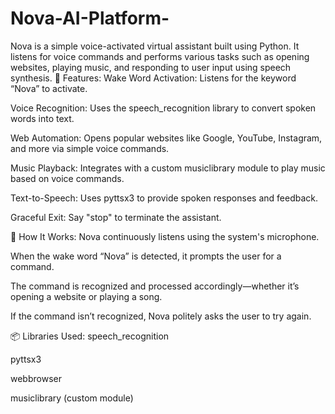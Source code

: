 # Nova-AI-Platform-
Nova is a simple voice-activated virtual assistant built using Python. It listens for voice commands and performs various tasks such as opening websites, playing music, and responding to user input using speech synthesis.
🔧 Features:
Wake Word Activation: Listens for the keyword “Nova” to activate.

Voice Recognition: Uses the speech_recognition library to convert spoken words into text.

Web Automation: Opens popular websites like Google, YouTube, Instagram, and more via simple voice commands.

Music Playback: Integrates with a custom musiclibrary module to play music based on voice commands.

Text-to-Speech: Uses pyttsx3 to provide spoken responses and feedback.

Graceful Exit: Say "stop" to terminate the assistant.

🧠 How It Works:
Nova continuously listens using the system's microphone.

When the wake word “Nova” is detected, it prompts the user for a command.

The command is recognized and processed accordingly—whether it’s opening a website or playing a song.

If the command isn’t recognized, Nova politely asks the user to try again.

📦 Libraries Used:
speech_recognition

pyttsx3

webbrowser

musiclibrary (custom module)
